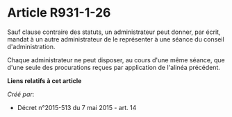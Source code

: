 # Article R931-1-26

Sauf clause contraire des statuts, un administrateur peut donner, par écrit, mandat à un autre administrateur de le
représenter à une séance du conseil d'administration. 

Chaque administrateur ne peut disposer, au cours d'une même séance, que d'une seule des procurations reçues par application
de l'alinéa précédent.

**Liens relatifs à cet article**

_Créé par_:

  - Décret n°2015-513 du 7 mai 2015 - art. 14
